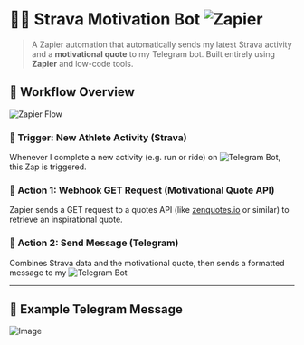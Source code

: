 # 🏃‍♂️ Strava Motivation Bot ![Zapier](https://img.shields.io/badge/built_with-Zapier-orange?logo=zapier)

> A Zapier automation that automatically sends my latest Strava activity and a **motivational quote** to my Telegram bot.
> Built entirely using **Zapier** and low-code tools.


## 🔁 Workflow Overview

![Zapier Flow](assets/zapier-flow.png)

### 🔹 Trigger: New Athlete Activity (Strava)
Whenever I complete a new activity (e.g. run or ride) on ![Telegram Bot](https://img.shields.io/badge/Strava-orange?logo=strava), this Zap is triggered.

### 🔹 Action 1: Webhook GET Request (Motivational Quote API)
Zapier sends a GET request to a quotes API (like [zenquotes.io](https://zenquotes.io) or similar) to retrieve an inspirational quote.

### 🔹 Action 2: Send Message (Telegram)
Combines Strava data and the motivational quote, then sends a formatted message to my ![Telegram Bot](https://img.shields.io/badge/Telegram-Bot-blue?logo=telegram)

---

## 📲 Example Telegram Message
![Image](https://github.com/user-attachments/assets/ca41da15-ddc1-4bea-97ce-df3f192d0238)
